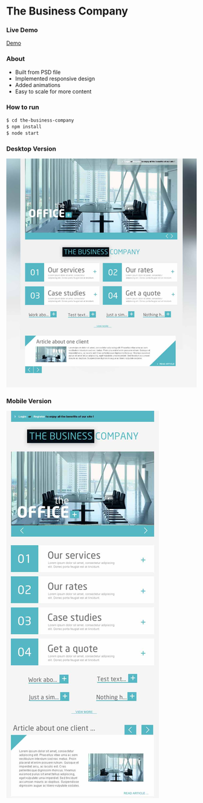 # The Business Company

### Live Demo

[Demo](http://businesscompany.andreinedelus.ro)

### About

-   Built from PSD file
-   Implemented responsive design
-   Added animations
-   Easy to scale for more content

### How to run

```sh
$ cd the-business-company
$ npm install
$ node start
```

### Desktop Version

![Desktop Version](./readme/img/01.jpg)

### Mobile Version

![Mobile Version](./readme/img/mobile-01.jpg)
